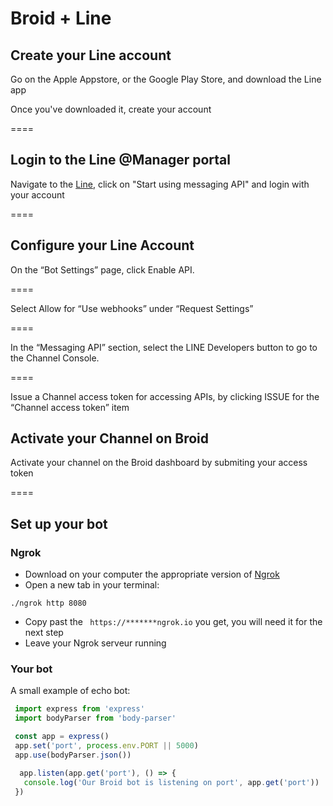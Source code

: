 # Broid + Line

## Create your Line account

Go on the Apple Appstore, or the Google Play Store, and download the Line app

Once you've downloaded it, create your account

====

## Login to the Line @Manager portal

Navigate to the <a href="https://business.line.me/en/services/bot" target="_blank">Line</a>, click on "Start using messaging API" and login with your account

====

## Configure your Line Account

On the “Bot Settings” page, click Enable API.

====

Select Allow for “Use webhooks” under “Request Settings”

====

In the “Messaging API” section, select the LINE Developers button to go to the Channel Console.

====

Issue a Channel access token for accessing APIs, by clicking ISSUE for the “Channel access token” item

## Activate your Channel on Broid

Activate your channel on the Broid dashboard by submiting your access token

====

## Set up your bot

### Ngrok

* Download on your computer the appropriate version of [Ngrok](https://ngrok.com/download)
* Open a new tab in your terminal:
```
./ngrok http 8080
```
* Copy past the ``` https://*******ngrok.io``` you get, you will need it for the next step
* Leave your Ngrok serveur running

### Your bot

A small example of echo bot:

```javascript
 import express from 'express'
 import bodyParser from 'body-parser'

 const app = express()
 app.set('port', process.env.PORT || 5000)
 app.use(bodyParser.json())

  app.listen(app.get('port'), () => {
   console.log('Our Broid bot is listening on port', app.get('port'))
 })
```
